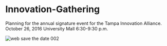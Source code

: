 # Innovation-Gathering
Planning for the annual signature event for the Tampa Innovation Alliance.
October 26, 2016
University Mall
6:30-9:30 p.m.

![web save the date 002](https://cloud.githubusercontent.com/assets/21043525/17674727/c61c1bae-62f4-11e6-8b81-09eada6d40ad.png)



